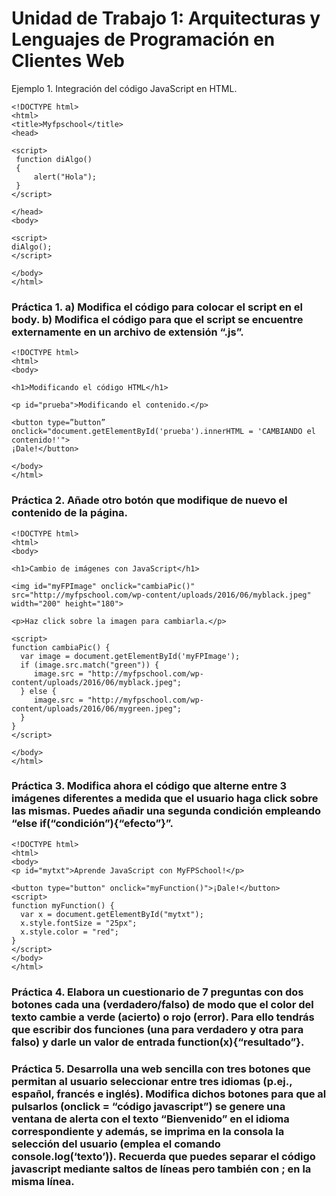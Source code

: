 # Unidad de Trabajo 1: Arquitecturas y Lenguajes de Programación en Clientes Web

 Ejemplo 1. Integración del código JavaScript en HTML.
```
<!DOCTYPE html>
<html>
<title>Myfpschool</title>
<head>

<script>
 function diAlgo()
 {
     alert("Hola");
 }
</script>

</head>
<body>

<script>
diAlgo();
</script>

</body>
</html>
```

### Práctica 1. a) Modifica el código para colocar el script en el body. b) Modifica el código para que el script se encuentre externamente en un archivo de extensión “.js”.
```
<!DOCTYPE html>
<html>
<body>

<h1>Modificando el código HTML</h1>

<p id="prueba">Modificando el contenido.</p>

<button type=”button”
onclick="document.getElementById('prueba').innerHTML = 'CAMBIANDO el contenido!'">
¡Dale!</button>

</body>
</html>
```

### Práctica 2. Añade otro botón que modifique de nuevo el contenido de la página.
```
<!DOCTYPE html>
<html>
<body>

<h1>Cambio de imágenes con JavaScript</h1>

<img id="myFPImage" onclick="cambiaPic()" src="http://myfpschool.com/wp-content/uploads/2016/06/myblack.jpeg" width="200" height="180">

<p>Haz click sobre la imagen para cambiarla.</p>

<script>
function cambiaPic() {
  var image = document.getElementById('myFPImage');
  if (image.src.match("green")) {
     image.src = "http://myfpschool.com/wp-content/uploads/2016/06/myblack.jpeg";
  } else {
     image.src = "http://myfpschool.com/wp-content/uploads/2016/06/mygreen.jpeg";
  }
}
</script>

</body>
</html>
```

### Práctica 3. Modifica ahora el código que alterne entre 3 imágenes diferentes a medida que el usuario haga click sobre las mismas. Puedes añadir una segunda condición empleando “else if(“condición”){“efecto”}”.
```
<!DOCTYPE html>
<html>
<body>
<p id="mytxt">Aprende JavaScript con MyFPSchool!</p>

<button type="button" onclick="myFunction()">¡Dale!</button>
<script>
function myFunction() {
  var x = document.getElementById("mytxt");
  x.style.fontSize = "25px";
  x.style.color = "red";
}
</script>
</body>
</html>
```

### Práctica 4. Elabora un cuestionario de 7 preguntas con dos botones cada una (verdadero/falso) de modo que el color del texto cambie a verde (acierto) o rojo (error). Para ello tendrás que escribir dos funciones (una para verdadero y otra para falso) y darle un valor de entrada function(x){“resultado”}.


### Práctica 5. Desarrolla una web sencilla con tres botones que permitan al usuario seleccionar entre tres idiomas (p.ej., español, francés e inglés). Modifica dichos botones para que al pulsarlos (onclick = “código javascript”) se genere una ventana de alerta con el texto “Bienvenido” en el idioma correspondiente y además, se imprima en la consola la selección del usuario (emplea el comando console.log(‘texto’)). Recuerda que puedes separar el código javascript mediante saltos de líneas pero también con ; en la misma línea.
